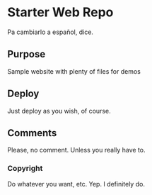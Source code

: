 # Starter Web Repo

Pa cambiarlo a español, dice.

## Purpose

Sample website with plenty of files for demos

## Deploy

Just deploy as you wish, of course.

## Comments

Please, no comment. Unless you really have to.

### Copyright

Do whatever you want, etc. Yep. I definitely do.